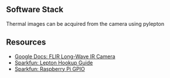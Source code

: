 ## Software Stack

Thermal images can be acquired from the camera using pylepton


## Resources

+ [Google Docs: FLIR Long-Wave IR Camera][gdocs]
+ [Sparkfun: Lepton Hookup Guide][sparkfun-hookup]
+ [Sparkfun: Raspberry Pi GPIO][sparkfun-gpio]

[gdocs]: https://docs.google.com/document/d/1TSdYhewRoLGEG73hs67lw2xULN_MWT7IZJxQMNzIlGo/edit
[sparkfun-hookup]: https://learn.sparkfun.com/tutorials/flir-lepton-hookup-guide
[sparkfun-gpio]: https://learn.sparkfun.com/tutorials/raspberry-gpio

